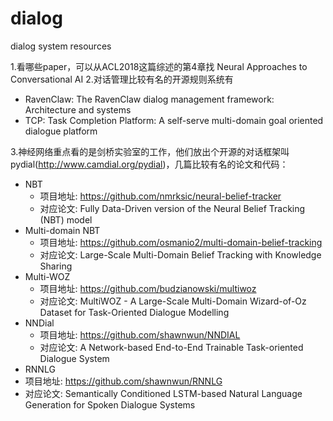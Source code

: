 # dialog
dialog system resources

1.看哪些paper，可以从ACL2018这篇综述的第4章找 Neural Approaches to Conversational AI
2.对话管理比较有名的开源规则系统有 

- RavenClaw: The RavenClaw dialog management framework: Architecture and systems
- TCP: Task Completion Platform: A self-serve multi-domain goal oriented dialogue platform

3.神经网络重点看的是剑桥实验室的工作，他们放出个开源的对话框架叫pydial(http://www.camdial.org/pydial)，几篇比较有名的论文和代码： 

- NBT
  - 项目地址: https://github.com/nmrksic/neural-belief-tracker
  - 对应论文: Fully Data-Driven version of the Neural Belief Tracking (NBT) model
- Multi-domain NBT
  - 项目地址: https://github.com/osmanio2/multi-domain-belief-tracking 
  - 对应论文: Large-Scale Multi-Domain Belief Tracking with Knowledge Sharing 
- Multi-WOZ
  - 项目地址: https://github.com/budzianowski/multiwoz
  - 对应论文: MultiWOZ - A Large-Scale Multi-Domain Wizard-of-Oz Dataset for Task-Oriented Dialogue Modelling 
- NNDial
  - 项目地址: https://github.com/shawnwun/NNDIAL 
  - 对应论文: A Network-based End-to-End Trainable Task-oriented Dialogue System 
-  RNNLG
  - 项目地址: https://github.com/shawnwun/RNNLG 
  - 对应论文: Semantically Conditioned LSTM-based Natural Language Generation for Spoken Dialogue Systems
